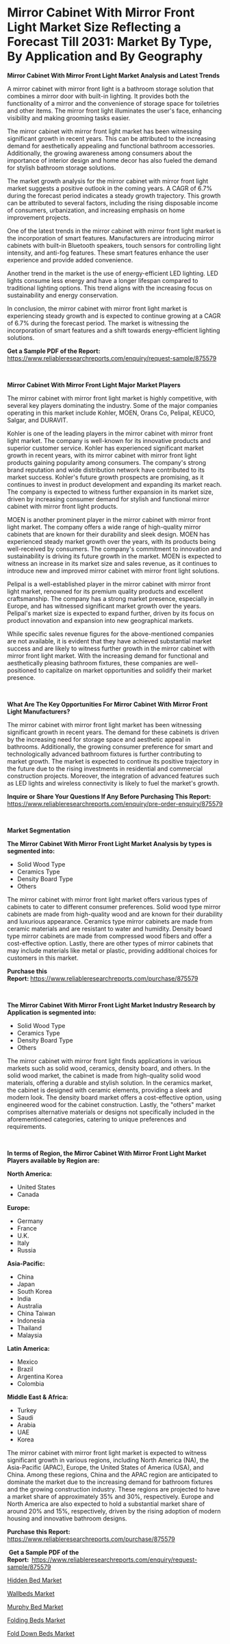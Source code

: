 <p><h1>Mirror Cabinet With Mirror Front Light Market Size Reflecting a Forecast Till 2031: Market By Type, By Application and By Geography</h1></p><p><strong>Mirror Cabinet With Mirror Front Light Market Analysis and Latest Trends</strong></p>
<p><p>A mirror cabinet with mirror front light is a bathroom storage solution that combines a mirror door with built-in lighting. It provides both the functionality of a mirror and the convenience of storage space for toiletries and other items. The mirror front light illuminates the user's face, enhancing visibility and making grooming tasks easier.</p><p>The mirror cabinet with mirror front light market has been witnessing significant growth in recent years. This can be attributed to the increasing demand for aesthetically appealing and functional bathroom accessories. Additionally, the growing awareness among consumers about the importance of interior design and home decor has also fueled the demand for stylish bathroom storage solutions.</p><p>The market growth analysis for the mirror cabinet with mirror front light market suggests a positive outlook in the coming years. A CAGR of 6.7% during the forecast period indicates a steady growth trajectory. This growth can be attributed to several factors, including the rising disposable income of consumers, urbanization, and increasing emphasis on home improvement projects.</p><p>One of the latest trends in the mirror cabinet with mirror front light market is the incorporation of smart features. Manufacturers are introducing mirror cabinets with built-in Bluetooth speakers, touch sensors for controlling light intensity, and anti-fog features. These smart features enhance the user experience and provide added convenience.</p><p>Another trend in the market is the use of energy-efficient LED lighting. LED lights consume less energy and have a longer lifespan compared to traditional lighting options. This trend aligns with the increasing focus on sustainability and energy conservation.</p><p>In conclusion, the mirror cabinet with mirror front light market is experiencing steady growth and is expected to continue growing at a CAGR of 6.7% during the forecast period. The market is witnessing the incorporation of smart features and a shift towards energy-efficient lighting solutions.</p></p>
<p><strong>Get a Sample PDF of the Report:&nbsp;</strong> <a href="https://www.reliableresearchreports.com/enquiry/request-sample/875579">https://www.reliableresearchreports.com/enquiry/request-sample/875579</a></p>
<p>&nbsp;</p>
<p><strong>Mirror Cabinet With Mirror Front Light Major Market Players</strong></p>
<p><p>The mirror cabinet with mirror front light market is highly competitive, with several key players dominating the industry. Some of the major companies operating in this market include Kohler, MOEN, Orans Co, Pelipal, KEUCO, Salgar, and DURAVIT.</p><p>Kohler is one of the leading players in the mirror cabinet with mirror front light market. The company is well-known for its innovative products and superior customer service. Kohler has experienced significant market growth in recent years, with its mirror cabinet with mirror front light products gaining popularity among consumers. The company's strong brand reputation and wide distribution network have contributed to its market success. Kohler's future growth prospects are promising, as it continues to invest in product development and expanding its market reach. The company is expected to witness further expansion in its market size, driven by increasing consumer demand for stylish and functional mirror cabinet with mirror front light products.</p><p>MOEN is another prominent player in the mirror cabinet with mirror front light market. The company offers a wide range of high-quality mirror cabinets that are known for their durability and sleek design. MOEN has experienced steady market growth over the years, with its products being well-received by consumers. The company's commitment to innovation and sustainability is driving its future growth in the market. MOEN is expected to witness an increase in its market size and sales revenue, as it continues to introduce new and improved mirror cabinet with mirror front light solutions.</p><p>Pelipal is a well-established player in the mirror cabinet with mirror front light market, renowned for its premium quality products and excellent craftsmanship. The company has a strong market presence, especially in Europe, and has witnessed significant market growth over the years. Pelipal's market size is expected to expand further, driven by its focus on product innovation and expansion into new geographical markets.</p><p>While specific sales revenue figures for the above-mentioned companies are not available, it is evident that they have achieved substantial market success and are likely to witness further growth in the mirror cabinet with mirror front light market. With the increasing demand for functional and aesthetically pleasing bathroom fixtures, these companies are well-positioned to capitalize on market opportunities and solidify their market presence.</p></p>
<p>&nbsp;</p>
<p><strong>What Are The Key Opportunities For Mirror Cabinet With Mirror Front Light Manufacturers?</strong></p>
<p><p>The mirror cabinet with mirror front light market has been witnessing significant growth in recent years. The demand for these cabinets is driven by the increasing need for storage space and aesthetic appeal in bathrooms. Additionally, the growing consumer preference for smart and technologically advanced bathroom fixtures is further contributing to market growth. The market is expected to continue its positive trajectory in the future due to the rising investments in residential and commercial construction projects. Moreover, the integration of advanced features such as LED lights and wireless connectivity is likely to fuel the market's growth.</p></p>
<p><strong>Inquire or Share Your Questions If Any Before Purchasing This Report:</strong> <a href="https://www.reliableresearchreports.com/enquiry/pre-order-enquiry/875579">https://www.reliableresearchreports.com/enquiry/pre-order-enquiry/875579</a></p>
<p>&nbsp;</p>
<p><strong>Market Segmentation</strong></p>
<p><strong>The Mirror Cabinet With Mirror Front Light Market Analysis by types is segmented into:</strong></p>
<p><ul><li>Solid Wood Type</li><li>Ceramics Type</li><li>Density Board Type</li><li>Others</li></ul></p>
<p><p>The mirror cabinet with mirror front light market offers various types of cabinets to cater to different consumer preferences. Solid wood type mirror cabinets are made from high-quality wood and are known for their durability and luxurious appearance. Ceramics type mirror cabinets are made from ceramic materials and are resistant to water and humidity. Density board type mirror cabinets are made from compressed wood fibers and offer a cost-effective option. Lastly, there are other types of mirror cabinets that may include materials like metal or plastic, providing additional choices for customers in this market.</p></p>
<p><strong>Purchase this Report:&nbsp;</strong><a href="https://www.reliableresearchreports.com/purchase/875579">https://www.reliableresearchreports.com/purchase/875579</a></p>
<p>&nbsp;</p>
<p><strong>The Mirror Cabinet With Mirror Front Light Market Industry Research by Application is segmented into:</strong></p>
<p><ul><li>Solid Wood Type</li><li>Ceramics Type</li><li>Density Board Type</li><li>Others</li></ul></p>
<p><p>The mirror cabinet with mirror front light finds applications in various markets such as solid wood, ceramics, density board, and others. In the solid wood market, the cabinet is made from high-quality solid wood materials, offering a durable and stylish solution. In the ceramics market, the cabinet is designed with ceramic elements, providing a sleek and modern look. The density board market offers a cost-effective option, using engineered wood for the cabinet construction. Lastly, the "others" market comprises alternative materials or designs not specifically included in the aforementioned categories, catering to unique preferences and requirements.</p></p>
<p>&nbsp;</p>
<p><strong>In terms of Region, the Mirror Cabinet With Mirror Front Light Market Players available by Region are:</strong></p>
<p>
    <p> <strong> North America: </strong>
        <ul>
            <li>United States</li>
            <li>Canada</li>
        </ul>
        </p> 
    <p> <strong> Europe: </strong>
        <ul>
            <li>Germany</li>
            <li>France</li>
            <li>U.K.</li>
            <li>Italy</li>
            <li>Russia</li>
        </ul>
        </p> 
    <p> <strong> Asia-Pacific: </strong>
        <ul>
            <li>China</li>
            <li>Japan</li>
            <li>South Korea</li>
            <li>India</li>
            <li>Australia</li>
            <li>China Taiwan</li>
            <li>Indonesia</li>
            <li>Thailand</li>
            <li>Malaysia</li>
        </ul>
        </p> 
    <p> <strong> Latin America: </strong>
        <ul>
            <li>Mexico</li>
            <li>Brazil</li>
            <li>Argentina Korea</li>
            <li>Colombia</li>
        </ul>
        </p> 
    <p> <strong> Middle East & Africa: </strong>
        <ul>
            <li>Turkey</li>
            <li>Saudi</li>
            <li>Arabia</li>
            <li>UAE</li>
            <li>Korea</li>
        </ul>
    </p>
    </p>
<p><p>The mirror cabinet with mirror front light market is expected to witness significant growth in various regions, including North America (NA), the Asia-Pacific (APAC), Europe, the United States of America (USA), and China. Among these regions, China and the APAC region are anticipated to dominate the market due to the increasing demand for bathroom fixtures and the growing construction industry. These regions are projected to have a market share of approximately 35% and 30%, respectively. Europe and North America are also expected to hold a substantial market share of around 20% and 15%, respectively, driven by the rising adoption of modern housing and innovative bathroom designs.</p></p>
<p><strong>Purchase this Report: </strong><a href="https://www.reliableresearchreports.com/purchase/875579">https://www.reliableresearchreports.com/purchase/875579</a></p>
<p>&nbsp;<strong>Get a Sample PDF of the Report:&nbsp;&nbsp;</strong><a href="https://www.reliableresearchreports.com/enquiry/request-sample/875579">https://www.reliableresearchreports.com/enquiry/request-sample/875579</a></p>
<p><strong></strong></p>
<p><p><a href="https://medium.com/@peggiemertz/hidden-bed-market-outlook-industry-overview-and-forecast-2024-to-2031-3c0f05fde468">Hidden Bed Market</a></p><p><a href="https://medium.com/@peggiemertz/wallbeds-market-size-reveals-the-best-marketing-channels-in-global-industry-080c2fd64cfd">Wallbeds Market</a></p><p><a href="https://medium.com/@peggiemertz/murphy-bed-market-trends-forecast-and-competitive-analysis-to-2031-787bfc96b5b7">Murphy Bed Market</a></p><p><a href="https://medium.com/@peggiemertz/folding-beds-market-size-cagr-trends-2024-2030-90553e570a6f">Folding Beds Market</a></p><p><a href="https://medium.com/@peggiemertz/fold-down-beds-market-comprehensive-assessment-by-type-application-and-geography-84c209b27a1e">Fold Down Beds Market</a></p></p>
